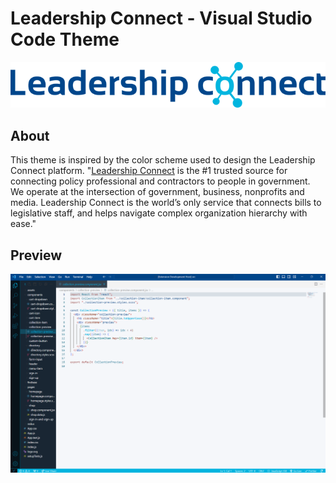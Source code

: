 # Leadership Connect - Visual Studio Code Theme

![Logo](./logo-lci-dark.png)

## About

This theme is inspired by the color scheme used to design the Leadership Connect platform.
"[Leadership Connect](https://www.leadershipconnect.io/) is the #1 trusted source for connecting policy professional and contractors to people in government. We operate at the intersection of government, business, nonprofits and media. Leadership Connect is the world’s only service that connects bills to legislative staff, and helps navigate complex organization hierarchy with ease."

## Preview

![VS Code Preview](LC%20.png)
